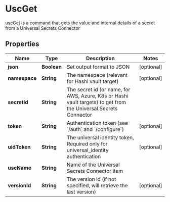 

# UscGet

uscGet is a command that gets the value and internal details of a secret from a Universal Secrets Connector

## Properties

Name | Type | Description | Notes
------------ | ------------- | ------------- | -------------
**json** | **Boolean** | Set output format to JSON |  [optional]
**namespace** | **String** | The namespace (relevant for Hashi vault target) |  [optional]
**secretId** | **String** | The secret id (or name, for AWS, Azure, K8s or Hashi vault targets) to get from the Universal Secrets Connector | 
**token** | **String** | Authentication token (see &#x60;/auth&#x60; and &#x60;/configure&#x60;) |  [optional]
**uidToken** | **String** | The universal identity token, Required only for universal_identity authentication |  [optional]
**uscName** | **String** | Name of the Universal Secrets Connector item | 
**versionId** | **String** | The version id (if not specified, will retrieve the last version) |  [optional]



